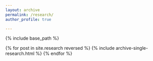 ```yaml
---
layout: archive
permalink: /research/
author_profile: true

---
```


{% include base_path %}

{% for post in site.research reversed %}
  {% include archive-single-research.html %}
{% endfor %}

